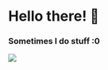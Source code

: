 # Hello there! 🌲

### Sometimes I do stuff :0

[![](https://github-readme-stats.vercel.app/api/top-langs/?username=nonezerone&langs_count=4)](https://github.com/anuraghazra/github-readme-stats)
